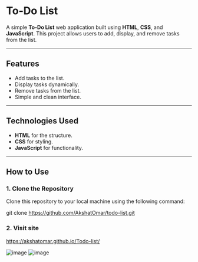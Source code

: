 # To-Do List

A simple **To-Do List** web application built using **HTML**, **CSS**, and **JavaScript**. This project allows users to add, display, and remove tasks from the list.

---

## Features

- Add tasks to the list.
- Display tasks dynamically.
- Remove tasks from the list.
- Simple and clean interface.

---

## Technologies Used

- **HTML** for the structure.
- **CSS** for styling.
- **JavaScript** for functionality.

---

## How to Use

### 1. Clone the Repository
Clone this repository to your local machine using the following command:

git clone https://github.com/AkshatOmar/todo-list.git

### 2. Visit site
https://akshatomar.github.io/Todo-list/

![image](https://github.com/user-attachments/assets/b5f49f49-4e43-4d6d-aa3e-4ce33a11810d)
![image](https://github.com/user-attachments/assets/cb23f3e6-4a57-4edd-9163-615bf853d519)

